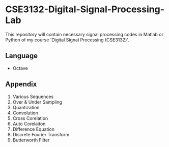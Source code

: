 # CSE3132-Digital-Signal-Processing-Lab
This repository will contain necessary signal processing codes in Matlab or Python of my course 'Digital Signal Processing (CSE3132)'.

## Language

- Octave

## Appendix

1. Various Sequences
2. Over & Under Sampling
3. Quantization
4. Convolution
5. Cross Corelation
6. Auto Corelaiton
7. Difference Equation
8. Discrete Fourier Transform
9. Butterworth Filter
